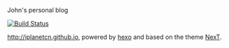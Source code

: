 John's personal blog

[![Build Status](https://travis-ci.org/iplanetcn/iplanetcn.github.io.svg?branch=master)](https://travis-ci.org/iplanetcn/iplanetcn.github.io)

http://iplanetcn.github.io, powered by [hexo](https://hexo.io/) and based on the theme [NexT](https://github.com/iissnan/hexo-theme-next).
